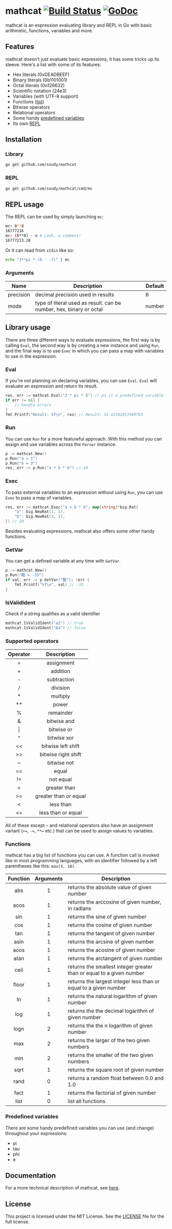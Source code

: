 mathcat [![Build Status](https://travis-ci.org/soudy/mathcat.svg?branch=master)](https://travis-ci.org/soudy/mathcat) [![GoDoc](https://godoc.org/github.com/soudy/mathcat?status.svg)](https://godoc.org/github.com/soudy/mathcat)
===============
mathcat is an expression evaluating library and REPL in Go with basic arithmetic,
functions, variables and more.

## Features
mathcat doesn't just evaluate basic expressions, it has some tricks up its
sleeve. Here's a list with some of its features:

- Hex literals (0xDEADBEEF)
- Binary literals (0b1101001)
- Octal literals (0o126632)
- Scientific notation (24e3)
- Variables (with UTF-8 support)
- Functions ([list](#functions))
- Bitwise operators
- Relational operators
- Some handy [predefined variables](#predefined-variables)
- Its own [REPL](#repl)

## Installation
### Library
```bash
go get github.com/soudy/mathcat
```

### REPL
```bash
go get github.com/soudy/mathcat/cmd/mc
```

## REPL usage
The REPL can be used by simply launching `mc`:
```bash
mc> 8**8
16777216
mc> (8**8) - e # Look, a comment!
16777213.28
```

Or it can read from `stdin` like so:

```bash
echo "3**pi * (6 - -7)" | mc
```

### Arguments

| Name      | Description                                                         | Default |
|-----------|---------------------------------------------------------------------|---------|
| precision | decimal precision used in results                                   | 6       |
| mode      | type of literal used as result. can be number, hex, binary or octal | number  |

## Library usage
There are three different ways to evaluate expressions, the first way is by
calling `Eval`, the second way is by creating a new instance and using `Run`,
and the final way is to use `Exec` in which you can pass a map with variables to
use in the expression.

### Eval
If you're not planning on declaring variables, you can use `Eval`. `Eval`
will evaluate an expression and return its result.

```go
res, err := mathcat.Eval("2 * pi * 5") // pi is a predefined variable
if err != nil {
    // handle errors
}
fmt.Printf("Result: %f\n", res) // Result: 31.41592653589793
```

### Run
You can use `Run` for a more featureful approach. With this method you can
assign and use variables across the `Parser` instance.

```go
p := mathcat.New()
p.Run("a = 1")
p.Run("b = 3")
res, err := p.Run("a + b * b") // 10
```

### Exec
To pass external variables to an expression without using `Run`, you can use
`Exec` to pass a map of variables.

```go
res, err := mathcat.Exec("a + b * b", map[string]*big.Rat{
    "a": big.NewRat(1, 1),
    "b": big.NewRat(3, 1),
}) // 10
```

Besides evaluating expressions, mathcat also offers some other handy functions.
### GetVar
You can get a defined variable at any time with `GetVar`.
```go
p := mathcat.New()
p.Run("酷 = -33")
if val, err := p.GetVar("酷"); !err {
    fmt.Printf("%f\n", val) // -33
}
```

### IsValidIdent
Check if a string qualifies as a valid identifier
```go
mathcat.IsValidIdent("a2") // true
mathcat.IsValidIdent("6a") // false
```

### Supported operators

| Operator   | Description           |
|:----------:|:---------------------:|
| =          | assignment            |
| +          | addition              |
| -          | subtraction           |
| /          | division              |
| *          | multiply              |
| **         | power                 |
| %          | remainder             |
| &          | bitwise and           |
| \|         | bitwise or            |
| ^          | bitwise xor           |
| <<         | bitwise left shift    |
| >>         | bitwise right shift   |
| ~          | bitwise not           |
| ==         | equal                 |
| !=         | not equal             |
| >          | greater than          |
| >=         | greater than or equal |
| <          | less than             |
| <=         | less than or equal    |

All of these except `~` and relational operators also have an assignment
variant (`+=`, `-=`, `**=` etc.) that can be used to assign values to variables.

### Functions
mathcat has a big list of functions you can use. A function call is invoked like
in most programming languages, with an identifier followed by a left parentheses
like this: `max(5, 10)`.

| Function       |     Arguments | Description                                                                      |
| :------------: | :-----------: | -------------------------------------------------------------------------------- |
| abs            |             1 | returns the absolute value of given number                                       |
| acos           |             1 | returns the arccosine of given number, in radians                                |
| sin            |             1 | returns the sine of given number                                                 |
| cos            |             1 | returns the cosine of given number                                               |
| tan            |             1 | returns the tangent of given number                                              |
| asin           |             1 | returns the arcsine of given number                                              |
| acos           |             1 | returns the acosine of given number                                              |
| atan           |             1 | returns the arctangent of given number                                           |
| ceil           |             1 | returns the smallest integer greater than or equal to a given number             |
| floor          |             1 | returns the largest integer less than or equal to a given number                 |
| ln             |             1 | returns the natural logarithm of given number                                    |
| log            |             1 | returns the the decimal logarithm of given number                                |
| logn           |             2 | returns the the n logarithm of given number                                      |
| max            |             2 | returns the larger of the two given numbers                                      |
| min            |             2 | returns the smaller of the two given numbers                                     |
| sqrt           |             1 | returns the square root of given number                                          |
| rand           |             0 | returns a random float between 0.0 and 1.0                                       |
| fact           |             1 | returns the factorial of  given number                                           |
| list           |             0 | list all functions                                                               |

### Predefined variables
There are some handy predefined variables you can use (and change) throughout
your expressions:

- pi
- tau
- phi
- e

## Documentation
For a more technical description of mathcat, see [here](https://godoc.org/github.com/soudy/mathcat).

## License
This project is licensed under the MIT License. See the [LICENSE](https://github.com/soudy/mathcat/blob/master/LICENSE) file for the full license.
